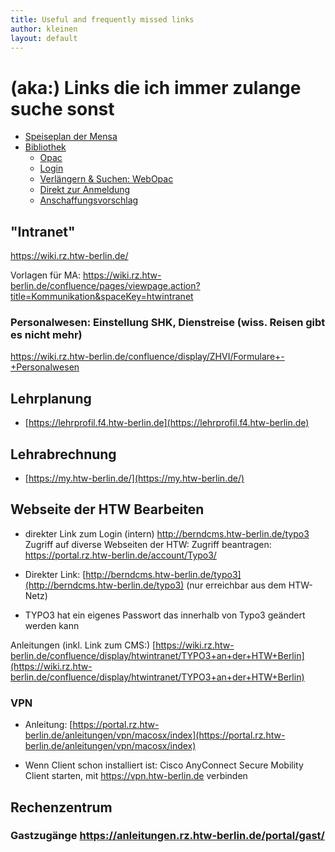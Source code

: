 ```yaml
---
title: Useful and frequently missed links
author: kleinen
layout: default
---
```


# (aka:) Links die ich immer zulange suche sonst
* [Speiseplan der Mensa](http://www.studentenwerk-berlin.de/mensen/speiseplan/htw_wilhelminenhof/index.html)
* [Bibliothek](http://bibliothek.htw-berlin.de)
    * [Opac](https://sisis.rz.htw-berlin.de/InfoGuideClient/start.do?Login=opacWH&SEARCHType=2&BaseURL=this)
    * [Login](https://sisis.rz.htw-berlin.de/InfoGuideClient/loginpage.do?methodToCall=showLogin)
    * [Verlängern & Suchen: WebOpac](https://sisis.rz.htw-berlin.de/InfoGuideClient/start.do?Login=opacWH&SEARCHType=2&BaseURL=this)
    * [Direkt zur Anmeldung](https://sisis.rz.htw-berlin.de/InfoGuideClient/start.do)
    * [Anschaffungsvorschlag](https://bibliothek.htw-berlin.de/literatur-suchen/anschaffungsvorschlag/?no_cache=1)

## "Intranet"
https://wiki.rz.htw-berlin.de/

Vorlagen für MA:
https://wiki.rz.htw-berlin.de/confluence/pages/viewpage.action?title=Kommunikation&spaceKey=htwintranet

### Personalwesen: Einstellung SHK, Dienstreise (wiss. Reisen gibt es nicht mehr)
https://wiki.rz.htw-berlin.de/confluence/display/ZHVI/Formulare+-+Personalwesen

## Lehrplanung

* [https://lehrprofil.f4.htw-berlin.de](https://lehrprofil.f4.htw-berlin.de)

## Lehrabrechnung

* [https://my.htw-berlin.de/](https://my.htw-berlin.de/)


## Webseite der HTW Bearbeiten

* direkter Link zum Login (intern) http://berndcms.htw-berlin.de/typo3
Zugriff auf diverse Webseiten der HTW:
Zugriff beantragen:
https://portal.rz.htw-berlin.de/account/Typo3/

* Direkter Link: [http://berndcms.htw-berlin.de/typo3](http://berndcms.htw-berlin.de/typo3) (nur erreichbar aus dem HTW-Netz)
* TYPO3 hat ein eigenes Passwort das innerhalb von Typo3 geändert werden kann

Anleitungen (inkl. Link zum CMS:)
[https://wiki.rz.htw-berlin.de/confluence/display/htwintranet/TYPO3+an+der+HTW+Berlin](https://wiki.rz.htw-berlin.de/confluence/display/htwintranet/TYPO3+an+der+HTW+Berlin)

### VPN
* Anleitung: [https://portal.rz.htw-berlin.de/anleitungen/vpn/macosx/index](https://portal.rz.htw-berlin.de/anleitungen/vpn/macosx/index)

* Wenn Client schon installiert ist: Cisco AnyConnect Secure Mobility Client starten, mit https://vpn.htw-berlin.de verbinden

## Rechenzentrum
### Gastzugänge https://anleitungen.rz.htw-berlin.de/portal/gast/
